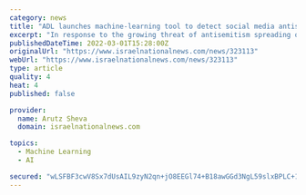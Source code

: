 ```yaml
---
category: news
title: "ADL launches machine-learning tool to detect social media antisemitism"
excerpt: "In response to the growing threat of antisemitism spreading on social media, the Anti-Defamation League Center for Technology and Society is launching the Online Hate Index, which it describes as a “machine-learning system that detects hate targeting marginalized groups on online platforms."
publishedDateTime: 2022-03-01T15:28:00Z
originalUrl: "https://www.israelnationalnews.com/news/323113"
webUrl: "https://www.israelnationalnews.com/news/323113"
type: article
quality: 4
heat: 4
published: false

provider:
  name: Arutz Sheva
  domain: israelnationalnews.com

topics:
  - Machine Learning
  - AI

secured: "wLSFBF3cwV8Sx7dUsAIL9zyN2qn+jO8EEGl74+B18awGGd3NgL59slxBPLC+1P4fe60orKTNdDH1Vb/yFBzeiPlV81D+GqRZCa9HHUoINZaeWptjozF6q0wNjknAMY5SALIoJ3uTnXjcQ+wcvMyN9+6k4vLo+dIrleOC/QUHH+OpRhG0mu9j40erU0VzKTxge+NJCDkGfuRx7zQX/Dk5bqqYj85I2EdXmmi/IFvnwtDpDK+fa/HP4NJmudtzFrfPWBwlQmWEo/VJB7I3IHIrTHLasAf+J17AEIcHC+LkZ0m+EmJe8lL8WS60/Prf52WcvatA6EGdNZiCU+k+kK8J0P1mIfoKyS7GTWiUGNetQY8=;3pmDARRPg/IoeXhDMChDAA=="
---
```



